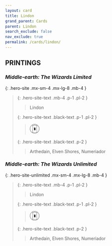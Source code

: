 ```yaml
---
layout: card
title: Lindon
grand_parent: Cards
parent: Lindon
search_exclude: false
nav_exclude: true
permalink: /cards/lindon/
---
```


## PRINTINGS


### _Middle-earth: The Wizards Limited_

{: .hero-site .mx-sm-4 .mx-lg-8 .mb-4 }
> {: .hero-site-text .mb-4 .p-1 .pl-2 }
> > <div class="character-card-name">Lindon</div>
>
> {: .hero-site-text .black-text .p-1 .pl-2 }
> > ![](/assets/images/free-domain.svg)
>
> {: .hero-site-text .black-text .p-2 }
> > Arthedain, Elven Shores, Numeriador 
> 

### _Middle-earth: The Wizards Unlimited_

{: .hero-site-unlimited .mx-sm-4 .mx-lg-8 .mb-4 }
> {: .hero-site-text .mb-4 .p-1 .pl-2 }
> > <div class="character-card-name">Lindon</div>
>
> {: .hero-site-text .black-text .p-1 .pl-2 }
> > ![](/assets/images/free-domain.svg)
>
> {: .hero-site-text .black-text .p-2 }
> > Arthedain, Elven Shores, Numeriador 
> 
